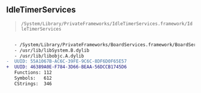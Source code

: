 ## IdleTimerServices

> `/System/Library/PrivateFrameworks/IdleTimerServices.framework/IdleTimerServices`

```diff

   - /System/Library/PrivateFrameworks/BoardServices.framework/BoardServices
   - /usr/lib/libSystem.B.dylib
   - /usr/lib/libobjc.A.dylib
-  UUID: 55A1067B-AC6C-39FE-9C6C-8DF6D0F65E57
+  UUID: 46389A0E-F784-3D66-BEAA-56DCCB1745D6
   Functions: 112
   Symbols:   612
   CStrings:  346

```
